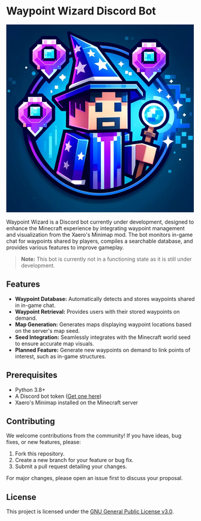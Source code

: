 # Waypoint Wizard Discord Bot

<img src="assets\waypoint_wizard.webp" width="500" height="500">

Waypoint Wizard is a Discord bot currently under development, designed to enhance the Minecraft experience by integrating waypoint management and visualization from the Xaero's Minimap mod. The bot monitors in-game chat for waypoints shared by players, compiles a searchable database, and provides various features to improve gameplay.

> **Note:** This bot is currently not in a functioning state as it is still under development.

## Features

- **Waypoint Database:** Automatically detects and stores waypoints shared in in-game chat.
- **Waypoint Retrieval:** Provides users with their stored waypoints on demand.
- **Map Generation:** Generates maps displaying waypoint locations based on the server's map seed.
- **Seed Integration:** Seamlessly integrates with the Minecraft world seed to ensure accurate map visuals.
- **Planned Feature:** Generate new waypoints on demand to link points of interest, such as in-game structures.

## Prerequisites

- Python 3.8+
- A Discord bot token ([Get one here](https://discord.com/developers/applications))
- Xaero's Minimap installed on the Minecraft server

## Contributing

We welcome contributions from the community! If you have ideas, bug fixes, or new features, please:

1. Fork this repository.
2. Create a new branch for your feature or bug fix.
3. Submit a pull request detailing your changes.

For major changes, please open an issue first to discuss your proposal.

## License

This project is licensed under the [GNU General Public License v3.0](LICENSE).